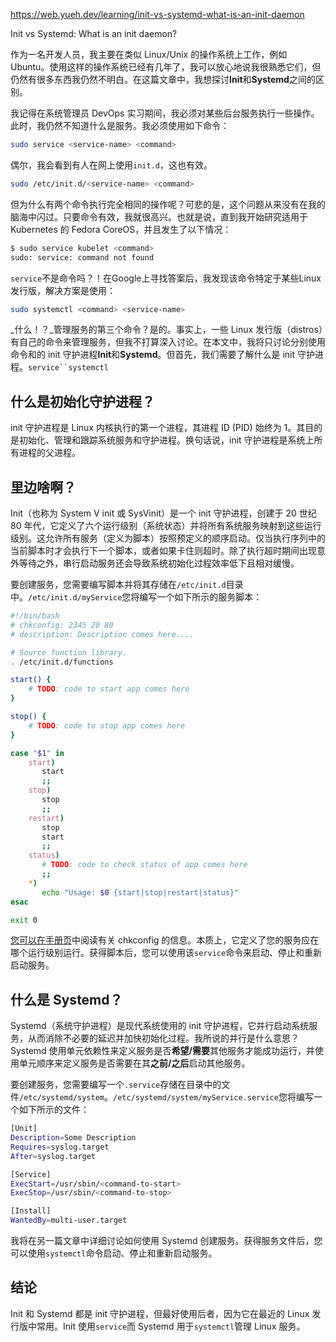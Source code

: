 https://web.yueh.dev/learning/init-vs-systemd-what-is-an-init-daemon

Init vs Systemd: What is an init daemon?

作为一名开发人员，我主要在类似 Linux/Unix 的操作系统上工作，例如 Ubuntu。使用这样的操作系统已经有几年了，我可以放心地说我很熟悉它们，但仍然有很多东西我仍然不明白。在这篇文章中，我想探讨**Init**和**Systemd**之间的区别。

我记得在系统管理员 DevOps 实习期间，我必须对某些后台服务执行一些操作。此时，我仍然不知道什么是服务。我必须使用如下命令：

```Bash
sudo service <service-name> <command>
```

偶尔，我会看到有人在网上使用`init.d`，这也有效。

```Bash
sudo /etc/init.d/<service-name> <command>
```

但为什么有两个命令执行完全相同的操作呢？可悲的是，这个问题从来没有在我的脑海中闪过。只要命令有效，我就很高兴。也就是说，直到我开始研究适用于 Kubernetes 的 Fedora CoreOS，并且发生了以下情况：

```Bash
$ sudo service kubelet <command>
sudo: service: command not found
```

`service`不是命令吗？！在Google上寻找答案后，我发现该命令特定于某些Linux发行版，解决方案是使用：

```Bash
sudo systemctl <command> <service-name>
```

_什么！？_管理服务的第三个命令？是的。事实上，一些 Linux 发行版（distros）有自己的命令来管理服务，但我不打算深入讨论。在本文中，我将只讨论分别使用命令和的 init 守护进程**Init**和**Systemd**。但首先，我们需要了解什么是 init 守护进程。`service``systemctl`

## 什么是初始化守护进程？

init 守护进程是 Linux 内核执行的第一个进程，其进程 ID (PID) 始终为 1。其目的是初始化、管理和跟踪系统服务和守护进程。换句话说，init 守护进程是系统上所有进程的父进程。

## 里边啥啊？

Init（也称为 System V init 或 SysVinit）是一个 init 守护进程，创建于 20 世纪 80 年代，它定义了六个运行级别（系统状态）并将所有系统服务映射到这些运行级别。这允许所有服务（定义为脚本）按照预定义的顺序启动。仅当执行序列中的当前脚本时才会执行下一个脚本，或者如果卡住则超时。除了执行超时期间出现意外等待之外，串行启动服务还会导致系统初始化过程效率低下且相对缓慢。

要创建服务，您需要编写脚本并将其存储在`/etc/init.d`目录中。`/etc/init.d/myService`您将编写一个如下所示的服务脚本：

```Bash
#!/bin/bash
# chkconfig: 2345 20 80
# description: Description comes here....

# Source function library.
. /etc/init.d/functions

start() {
    # TODO: code to start app comes here 
}

stop() {
    # TODO: code to stop app comes here 
}

case "$1" in 
    start)
       start
       ;;
    stop)
       stop
       ;;
    restart)
       stop
       start
       ;;
    status)
       # TODO: code to check status of app comes here 
       ;;
    *)
       echo "Usage: $0 {start|stop|restart|status}"
esac

exit 0
```

[您可以在手册页](https://linux.die.net/man/8/chkconfig)中阅读有关 chkconfig 的信息。本质上，它定义了您的服务应在哪个运行级别运行。获得脚本后，您可以使用该`service`命令来启动、停止和重新启动服务。

## 什么是 Systemd？

Systemd（系统守护进程）是现代系统使用的 init 守护进程，它并行启动系统服务，从而消除不必要的延迟并加快初始化过程。我所说的并行是什么意思？Systemd 使用单元依赖性来定义服务是否**希望/需要**其他服务才能成功运行，并使用单元顺序来定义服务是否需要在其**之前/之后**启动其他服务。

要创建服务，您需要编写一个`.service`存储在目录中的文件`/etc/systemd/system`。`/etc/systemd/system/myService.service`您将编写一个如下所示的文件：

```Bash
[Unit]
Description=Some Description
Requires=syslog.target
After=syslog.target

[Service]
ExecStart=/usr/sbin/<command-to-start>
ExecStop=/usr/sbin/<command-to-stop>

[Install]
WantedBy=multi-user.target
```

我将在另一篇文章中详细讨论如何使用 Systemd 创建服务。获得服务文件后，您可以使用`systemctl`命令启动、停止和重新启动服务。

## 结论

Init 和 Systemd 都是 init 守护进程，但最好使用后者，因为它在最近的 Linux 发行版中常用。Init 使用`service`而 Systemd 用于`systemctl`管理 Linux 服务。